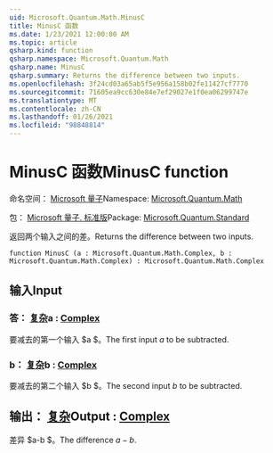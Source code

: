 ```yaml
---
uid: Microsoft.Quantum.Math.MinusC
title: MinusC 函数
ms.date: 1/23/2021 12:00:00 AM
ms.topic: article
qsharp.kind: function
qsharp.namespace: Microsoft.Quantum.Math
qsharp.name: MinusC
qsharp.summary: Returns the difference between two inputs.
ms.openlocfilehash: 3f24cd03a65ab5f5e956a158b02fe11427cf7770
ms.sourcegitcommit: 71605ea9cc630e84e7ef29027e1f0ea06299747e
ms.translationtype: MT
ms.contentlocale: zh-CN
ms.lasthandoff: 01/26/2021
ms.locfileid: "98848814"
---
```

# <a name="minusc-function"></a><span data-ttu-id="153a9-102">MinusC 函数</span><span class="sxs-lookup"><span data-stu-id="153a9-102">MinusC function</span></span>

<span data-ttu-id="153a9-103">命名空间： [Microsoft 量子](xref:Microsoft.Quantum.Math)</span><span class="sxs-lookup"><span data-stu-id="153a9-103">Namespace: [Microsoft.Quantum.Math](xref:Microsoft.Quantum.Math)</span></span>

<span data-ttu-id="153a9-104">包： [Microsoft 量子. 标准版](https://nuget.org/packages/Microsoft.Quantum.Standard)</span><span class="sxs-lookup"><span data-stu-id="153a9-104">Package: [Microsoft.Quantum.Standard](https://nuget.org/packages/Microsoft.Quantum.Standard)</span></span>


<span data-ttu-id="153a9-105">返回两个输入之间的差。</span><span class="sxs-lookup"><span data-stu-id="153a9-105">Returns the difference between two inputs.</span></span>

```qsharp
function MinusC (a : Microsoft.Quantum.Math.Complex, b : Microsoft.Quantum.Math.Complex) : Microsoft.Quantum.Math.Complex
```


## <a name="input"></a><span data-ttu-id="153a9-106">输入</span><span class="sxs-lookup"><span data-stu-id="153a9-106">Input</span></span>

### <a name="a--complex"></a><span data-ttu-id="153a9-107">答： [复杂](xref:Microsoft.Quantum.Math.Complex)</span><span class="sxs-lookup"><span data-stu-id="153a9-107">a : [Complex](xref:Microsoft.Quantum.Math.Complex)</span></span>

<span data-ttu-id="153a9-108">要减去的第一个输入 $a $。</span><span class="sxs-lookup"><span data-stu-id="153a9-108">The first input $a$ to be subtracted.</span></span>


### <a name="b--complex"></a><span data-ttu-id="153a9-109">b： [复杂](xref:Microsoft.Quantum.Math.Complex)</span><span class="sxs-lookup"><span data-stu-id="153a9-109">b : [Complex](xref:Microsoft.Quantum.Math.Complex)</span></span>

<span data-ttu-id="153a9-110">要减去的第二个输入 $b $。</span><span class="sxs-lookup"><span data-stu-id="153a9-110">The second input $b$ to be subtracted.</span></span>



## <a name="output--complex"></a><span data-ttu-id="153a9-111">输出： [复杂](xref:Microsoft.Quantum.Math.Complex)</span><span class="sxs-lookup"><span data-stu-id="153a9-111">Output : [Complex](xref:Microsoft.Quantum.Math.Complex)</span></span>

<span data-ttu-id="153a9-112">差异 $a-b $。</span><span class="sxs-lookup"><span data-stu-id="153a9-112">The difference $a - b$.</span></span>